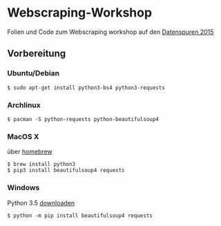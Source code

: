 # Webscraping-Workshop

Folien und Code zum Webscraping workshop auf den [Datenspuren 2015](https://www.datenspuren.de/2015/index.html)

## Vorbereitung

### Ubuntu/Debian

```
$ sudo apt-get install python3-bs4 python3-requests
```

### Archlinux

```
$ pacman -S python-requests python-beautifulsoup4
```

### MacOS X
über [homebrew](http://brew.sh/)

```
$ brew install python3
$ pip3 install beautifulsoup4 requests
```

### Windows

Python 3.5 [downloaden](https://www.python.org/downloads/)

```
$ python -m pip install beautifulsoup4 requests
```
